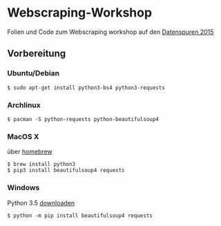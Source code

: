 # Webscraping-Workshop

Folien und Code zum Webscraping workshop auf den [Datenspuren 2015](https://www.datenspuren.de/2015/index.html)

## Vorbereitung

### Ubuntu/Debian

```
$ sudo apt-get install python3-bs4 python3-requests
```

### Archlinux

```
$ pacman -S python-requests python-beautifulsoup4
```

### MacOS X
über [homebrew](http://brew.sh/)

```
$ brew install python3
$ pip3 install beautifulsoup4 requests
```

### Windows

Python 3.5 [downloaden](https://www.python.org/downloads/)

```
$ python -m pip install beautifulsoup4 requests
```
